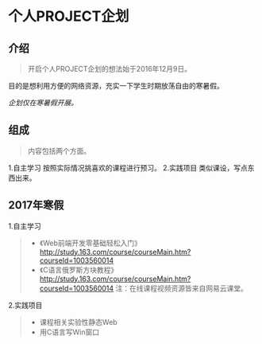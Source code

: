 # 个人PROJECT企划

## 介绍
> 开启个人PROJECT企划的想法始于2016年12月9日。

目的是想利用方便的网络资源，充实一下学生时期放荡自由的寒暑假。

_企划仅在寒暑假开展。_

## 组成
> 内容包括两个方面。

1.自主学习
按照实际情况挑喜欢的课程进行预习。
2.实践项目
类似课设，写点东西出来。


## 2017年寒假
1.自主学习
> * 《Web前端开发零基础轻松入门》http://study.163.com/course/courseMain.htm?courseId=1003560014
> * 《C语言俄罗斯方块教程》http://study.163.com/course/courseMain.htm?courseId=1003560014
> 注：在线课程视频资源皆来自网易云课堂。

2.实践项目
> * 课程相关实验性静态Web
> * 用C语言写Win窗口
